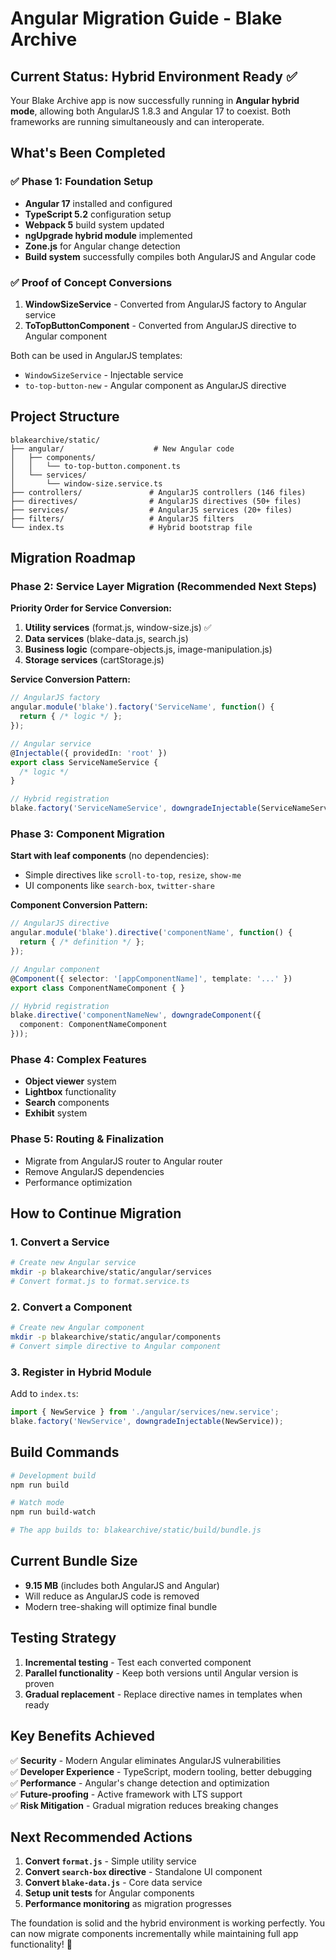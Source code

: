 # Angular Migration Guide - Blake Archive

## Current Status: Hybrid Environment Ready ✅

Your Blake Archive app is now successfully running in **Angular hybrid mode**, allowing both AngularJS 1.8.3 and Angular 17 to coexist. Both frameworks are running simultaneously and can interoperate.

## What's Been Completed

### ✅ Phase 1: Foundation Setup
- **Angular 17** installed and configured  
- **TypeScript 5.2** configuration setup
- **Webpack 5** build system updated
- **ngUpgrade hybrid module** implemented
- **Zone.js** for Angular change detection
- **Build system** successfully compiles both AngularJS and Angular code

### ✅ Proof of Concept Conversions
1. **WindowSizeService** - Converted from AngularJS factory to Angular service
2. **ToTopButtonComponent** - Converted from AngularJS directive to Angular component

Both can be used in AngularJS templates:
- `WindowSizeService` - Injectable service  
- `to-top-button-new` - Angular component as AngularJS directive

## Project Structure

```
blakearchive/static/
├── angular/                    # New Angular code
│   ├── components/            
│   │   └── to-top-button.component.ts
│   └── services/              
│       └── window-size.service.ts
├── controllers/               # AngularJS controllers (146 files)  
├── directives/                # AngularJS directives (50+ files)
├── services/                  # AngularJS services (20+ files)
├── filters/                   # AngularJS filters
└── index.ts                   # Hybrid bootstrap file
```

## Migration Roadmap

### Phase 2: Service Layer Migration (Recommended Next Steps)

**Priority Order for Service Conversion:**
1. **Utility services** (format.js, window-size.js) ✅ 
2. **Data services** (blake-data.js, search.js)
3. **Business logic** (compare-objects.js, image-manipulation.js)
4. **Storage services** (cartStorage.js)

**Service Conversion Pattern:**
```typescript
// AngularJS factory
angular.module('blake').factory('ServiceName', function() {
  return { /* logic */ };
});

// Angular service  
@Injectable({ providedIn: 'root' })
export class ServiceNameService {
  /* logic */
}

// Hybrid registration
blake.factory('ServiceNameService', downgradeInjectable(ServiceNameService));
```

### Phase 3: Component Migration

**Start with leaf components** (no dependencies):
- Simple directives like `scroll-to-top`, `resize`, `show-me`
- UI components like `search-box`, `twitter-share`

**Component Conversion Pattern:**
```typescript
// AngularJS directive
angular.module('blake').directive('componentName', function() {
  return { /* definition */ };
});

// Angular component
@Component({ selector: '[appComponentName]', template: '...' })
export class ComponentNameComponent { }

// Hybrid registration  
blake.directive('componentNameNew', downgradeComponent({
  component: ComponentNameComponent
}));
```

### Phase 4: Complex Features
- **Object viewer** system
- **Lightbox** functionality  
- **Search** components
- **Exhibit** system

### Phase 5: Routing & Finalization
- Migrate from AngularJS router to Angular router
- Remove AngularJS dependencies
- Performance optimization

## How to Continue Migration

### 1. Convert a Service
```bash
# Create new Angular service
mkdir -p blakearchive/static/angular/services
# Convert format.js to format.service.ts
```

### 2. Convert a Component  
```bash  
# Create new Angular component
mkdir -p blakearchive/static/angular/components
# Convert simple directive to Angular component
```

### 3. Register in Hybrid Module
Add to `index.ts`:
```typescript
import { NewService } from './angular/services/new.service';
blake.factory('NewService', downgradeInjectable(NewService));
```

## Build Commands

```bash
# Development build
npm run build

# Watch mode  
npm run build-watch

# The app builds to: blakearchive/static/build/bundle.js
```

## Current Bundle Size
- **9.15 MB** (includes both AngularJS and Angular)
- Will reduce as AngularJS code is removed
- Modern tree-shaking will optimize final bundle

## Testing Strategy

1. **Incremental testing** - Test each converted component
2. **Parallel functionality** - Keep both versions until Angular version is proven
3. **Gradual replacement** - Replace directive names in templates when ready

## Key Benefits Achieved

✅ **Security** - Modern Angular eliminates AngularJS vulnerabilities  
✅ **Developer Experience** - TypeScript, modern tooling, better debugging  
✅ **Performance** - Angular's change detection and optimization  
✅ **Future-proofing** - Active framework with LTS support  
✅ **Risk Mitigation** - Gradual migration reduces breaking changes  

## Next Recommended Actions

1. **Convert `format.js`** - Simple utility service
2. **Convert `search-box` directive** - Standalone UI component  
3. **Convert `blake-data.js`** - Core data service
4. **Setup unit tests** for Angular components
5. **Performance monitoring** as migration progresses

The foundation is solid and the hybrid environment is working perfectly. You can now migrate components incrementally while maintaining full app functionality! 🚀